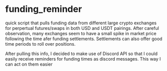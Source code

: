 # funding_reminder


quick script that pulls funding data from different large crypto exchanges for perpertual futures/swaps in both USD and USDT pairings. After careful observation, many exchanges seem to have a small spike in market price following the time afer funding settlements. Settlements can also offer good time periods to roll over positions.

After pulling this info, I decided to make use of Discord API so that I could easily receive reminders for funding times as discord messages. This way I can act on them easier
